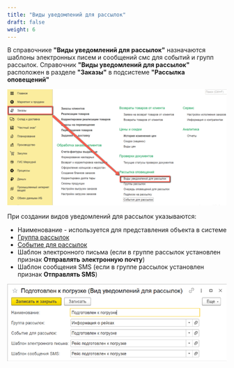 ```yaml
---
title: "Виды уведомлений для рассылок"
draft: false
weight: 6
---
```


В справочнике **"Виды уведомлений для рассылок"** назначаются шаблоны электронных писем и сообщений смс для событий и групп рассылок. Справочник **"Виды уведомлений для рассылок"** расположен в разделе **"Заказы"** в подсистеме **"Рассылка оповещений"**

[![1][1]][1]

При создании видов уведомлений для рассылок указываются:

- Наименование - используется для представления объекта в системе
- [Группа рассылок](http://konstanta-it.github.io/erp4food/SendingNotifications/MailingGroups/)
- [Событие для рассылок](http://konstanta-it.github.io/erp4food/SendingNotifications/EventsForMailing/)
- Шаблон электронного письма (если в группе рассылок установлен признак **Отправлять электронную почту**)
- Шаблон сообщения SMS (если в группе рассылок установлен признак **Отправлять SMS**)

[![2][2]][2]

[1]: 1.png
[2]: 2.png

